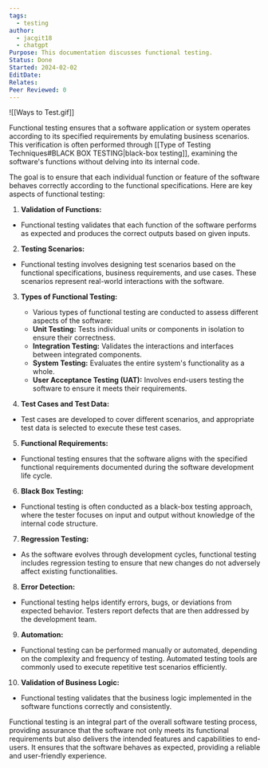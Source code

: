 ```yaml
---
tags:
  - testing
author:
  - jacgit18
  - chatgpt
Purpose: This documentation discusses functional testing.
Status: Done
Started: 2024-02-02
EditDate: 
Relates: 
Peer Reviewed: 0
---
```

![[Ways to Test.gif]]

Functional testing ensures that a software application or system operates according to its specified requirements by emulating business scenarios. This verification is often performed through [[Type of Testing Techniques#BLACK BOX TESTING|black-box testing]], examining the software's functions without delving into its internal code.

The goal is to ensure that each individual function or feature of the software behaves correctly according to the functional specifications. Here are key aspects of functional testing:  
  
1. **Validation of Functions:**  
- Functional testing validates that each function of the software performs as expected and produces the correct outputs based on given inputs.  
  
2. **Testing Scenarios:**  
- Functional testing involves designing test scenarios based on the functional specifications, business requirements, and use cases. These scenarios represent real-world interactions with the software.  
  
3. **Types of Functional Testing:**  
	- Various types of functional testing are conducted to assess different aspects of the software:  
	- **Unit Testing:** Tests individual units or components in isolation to ensure their correctness.  
	- **Integration Testing:** Validates the interactions and interfaces between integrated components.  
	- **System Testing:** Evaluates the entire system's functionality as a whole.  
	- **User Acceptance Testing (UAT):** Involves end-users testing the software to ensure it meets their requirements.  
  
4. **Test Cases and Test Data:**  
- Test cases are developed to cover different scenarios, and appropriate test data is selected to execute these test cases.  
  
5. **Functional Requirements:**  
- Functional testing ensures that the software aligns with the specified functional requirements documented during the software development life cycle.  
  
6. **Black Box Testing:**  
- Functional testing is often conducted as a black-box testing approach, where the tester focuses on input and output without knowledge of the internal code structure.  
  
7. **Regression Testing:**  
- As the software evolves through development cycles, functional testing includes regression testing to ensure that new changes do not adversely affect existing functionalities.  
  
8. **Error Detection:**  
- Functional testing helps identify errors, bugs, or deviations from expected behavior. Testers report defects that are then addressed by the development team.  
  
9. **Automation:**  
- Functional testing can be performed manually or automated, depending on the complexity and frequency of testing. Automated testing tools are commonly used to execute repetitive test scenarios efficiently.  
  
10. **Validation of Business Logic:**  
- Functional testing validates that the business logic implemented in the software functions correctly and consistently.  
  
Functional testing is an integral part of the overall software testing process, providing assurance that the software not only meets its functional requirements but also delivers the intended features and capabilities to end-users. It ensures that the software behaves as expected, providing a reliable and user-friendly experience.


